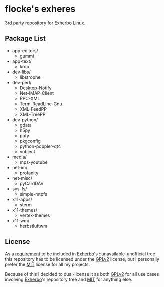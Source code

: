 # flocke's exheres

3rd party repository for [Exherbo Linux](http://www.exherbo.org).

## Package List

* app-editors/
  - gummi
* app-text/
  - krop
* dev-libs/
  - libstrophe
* dev-perl/
  - Desktop-Notify
  - Net-IMAP-Client
  - RPC-XML
  - Term-ReadLine-Gnu
  - XML-FeedPP
  - XML-TreePP
* dev-python/
  - gdata
  - h5py
  - pafy
  - pkgconfig
  - python-poppler-qt4
  - vobject
* media/
  - mps-youtube
* net-im/
  - profanity
* net-misc/
  - pyCardDAV
* sys-fs/
  - simple-mtpfs
* x11-apps/
  - sterm
* x11-themes/
  - vertex-themes
* x11-wm/
  - herbstluftwm

## License

As a [requirement](http://exherbo.org/docs/exheres-for-smarties.html#copyright_lines) to be included in
[Exherbo](http://www.exherbo.org)'s ::unavailable-unofficial tree this repository has to be licensed under
the [GPLv2](http://opensource.org/licenses/GPL-2.0) license, but I personally prefer the
[MIT](http://opensource.org/licenses/MIT) license for all my projects.

Because of this I decided to dual-license it as both [GPLv2](http://opensource.org/licenses/GPL-2.0) for
all use cases involving [Exherbo](http://www.exherbo.org)'s repository tree and
[MIT](http://opensource.org/licenses/MIT) for anything else.

